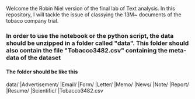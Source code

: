 Welcome the Robin Niel version of the final lab of Text analysis. 
In this repository, I will tackle the issue of classying the 13M~ documents of the tobaco company trial. 
### In order to use the notebook or the python script, the data should be unzipped in a folder called "data". This folder should also contain the file "Tobacco3482.csv" containing the meta-data of the dataset
#### The folder should be like this 
data/
	|Advertisement/
	|Email/
	|Form/
	|Letter/
	|Memo/
	|News/
	|Note/
	|Report/
	|Resume/
	|Scientific/
	|Tobacco3482.csv
